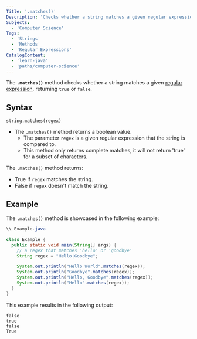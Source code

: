 ```yaml
---
Title: '.matches()'
Description: 'Checks whether a string matches a given regular expression.'
Subjects:
  - 'Computer Science'
Tags:
  - 'Strings'
  - 'Methods'
  - 'Regular Expressions'
CatalogContent:
  - 'learn-java'
  - 'paths/computer-science'
---
```


The **`.matches()`** method checks whether a string matches a given [regular expression](https://www.codecademy.com/resources/docs/general/regular-expressions), returning `true` or `false`.

## Syntax

```pseudo
string.matches(regex)
```

- The `.matches()` method returns a boolean value.
  - The parameter `regex` is a given regular expression that the string is compared to. 
  - This method only returns complete matches, it will not return 'true' for a subset of characters.

The `.matches()` method returns:
  - True if `regex` matches the string.
  - False if `regex` doesn't match the string.
  
## Example

The `.matches()` method is showcased in the following example:

```java
\\ Example.java

class Example {
  public static void main(String[] args) {
    // a regex that matches 'hello' or 'goodbye'
    String regex = "Hello|Goodbye";

    System.out.println("Hello World".matches(regex));
    System.out.println("Goodbye".matches(regex));
    System.out.println("Hello, Goodbye".matches(regex));
    System.out.println("Hello".matches(regex));
  }
}
```
This example results in the following output:

```shell
false
true
false
True
```